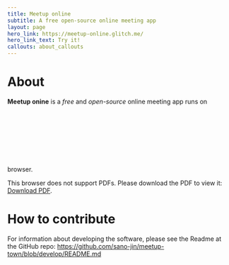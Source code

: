 ```yaml
---
title: Meetup online
subtitle: A free open-source online meeting app
layout: page
hero_link: https://meetup-online.glitch.me/
hero_link_text: Try it!
callouts: about_callouts
---
```



# About
**Meetup onine** is a _free_ and _open-source_ online meeting app runs on browser.
<object data="./meetup-online-slide.pdf" type="application/pdf" width="600px" height="600px">
    <embed src="http://yoursite.com/the.pdf">
        <p>This browser does not support PDFs. Please download the PDF to view it: <a href="./meetup-online-slide.pdf">Download PDF</a>.</p>
    </embed>
</object>
    

# How to contribute
For information about developing the software, please see the Readme at the GitHub repo: <https://github.com/sano-jin/meetup-town/blob/develop/README.md>



